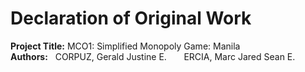 # **Declaration of Original Work**
**Project Title:** MCO1: Simplified Monopoly Game: Manila <br>
**Authors:** &nbsp; CORPUZ, Gerald Justine E.
&nbsp; &nbsp; &nbsp; ERCIA, Marc Jared Sean E.



